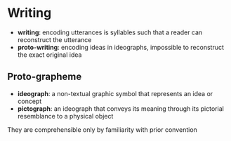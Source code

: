 # Writing

- **writing**: encoding utterances is syllables such that a reader can reconstruct the utterance
- **proto-writing**: encoding ideas in ideographs, impossible to reconstruct the exact original idea

## Proto-grapheme

- **ideograph**: a non-textual graphic symbol that represents an idea or concept
- **pictograph**: an ideograph that conveys its meaning through its pictorial resemblance to a physical object

They are comprehensible only by familiarity with prior convention
